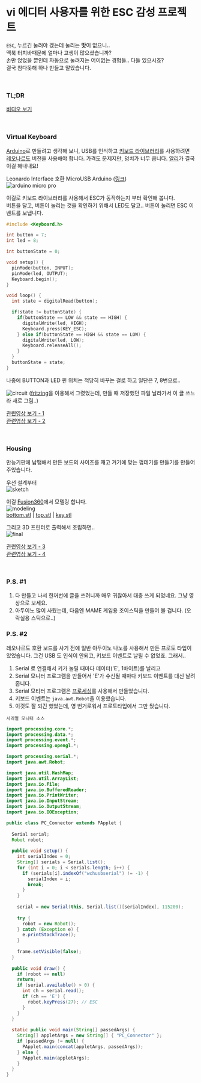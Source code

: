 # vi 에디터 사용자를 위한 ESC 감성 프로젝트

`ESC`, 누르긴 눌러야 겠는데 눌리는 **맛**이 없으니..<br/>
맥북 터치바때문에 얼마나 고생이 많으셨습니까?<br/>
손만 얹었을 뿐인데 자동으로 눌려지는 어이없는 경험들.. 다들 있으시죠?<br/>
결국 참다못해 하나 만들고 말았습니다.

<br/>

### TL;DR

[비디오 보기](https://www.youtube.com/watch?v=JU4w-j4xfiQ&list=PL03rJBlpwTaC3Z4WcxxLu4CWCK_pf7VYb&index=1)

<br/>

### Virtual Keyboard

[Arduino](https://www.arduino.cc/)로 만들려고 생각해 보니, USB를 인식하고 [키보드 라이브러리](https://www.arduino.cc/reference/en/language/functions/usb/keyboard/)를 사용하려면 [레오나르도](https://www.arduino.cc/en/Main/Arduino_BoardLeonardo) 버전을 사용해야 합니다. 가격도 문제지만, 덩치가 너무 큽니다. [알리](https://www.aliexpress.com/)가 결국 이걸 해내내요!

Leonardo Interface 호환 MicroUSB Arduino ([링크](https://www.aliexpress.com/item/Pro-Micro-ATmega32U4-5V-16MHz-Replace-ATmega328-For-Arduino-Pro-Mini-With-2-Row-Pin-Header/32808519179.html?spm=a2g0s.9042311.0.0.46554c4dgy0c1F))<br/>
![arduino micro pro](images/arduino_micro_pro.png)
<br/>

이걸로 키보드 라이브러리를 사용해서 ESC가 동작하는지 부터 확인해 봅니다. <br/>
버튼을 달고, 버튼이 눌리는 것을 확인하기 위해서 LED도 달고.. 버튼이 눌리면 ESC 이벤트를 보냅니다.<br/>

```c++
#include <Keyboard.h>

int button = 7;
int led = 8;

int buttonState = 0;  

void setup() {
  pinMode(button, INPUT);
  pinMode(led, OUTPUT);
  Keyboard.begin();
}

void loop() {
  int state = digitalRead(button);

  if(state != buttonState) {
    if(buttonState == LOW && state == HIGH) {
      digitalWrite(led, HIGH); 
      Keyboard.press(KEY_ESC);
    } else if(buttonState == HIGH && state == LOW) {
      digitalWrite(led, LOW); 
      Keyboard.releaseAll();
    }
  }
  buttonState = state;
}
```

나중에 BUTTON과 LED 핀 위치는 적당히 바꾸는 걸로 하고 일단은 7, 8번으로..

![circuit](images/circuit.png)
([fritzing](http://fritzing.org)을 이용해서 그렸었는데, 만들 때 저장했던 파일 날라가서 이 글 쓰느라 새로 그림..)

[관련영상 보기 - 1](https://www.youtube.com/watch?v=JU4w-j4xfiQ&list=PL03rJBlpwTaC3Z4WcxxLu4CWCK_pf7VYb&index=1)<br/>
[관련영상 보기 - 2](https://www.youtube.com/watch?v=GzGF1r8Tx-I&list=PL03rJBlpwTaC3Z4WcxxLu4CWCK_pf7VYb&index=2)

<br/>

### Housing

만능기판에 납땜해서 만든 보드의 사이즈를 재고 거기에 맞는 껍데기를 만들기를 만들어 주었습니다.

우선 설계부터<br/>
![sketch](images/sketch.jpg)

이걸 [Fusion360](https://www.autodesk.com/products/fusion-360/overview)에서 모델링 합니다.<br/>
![modeling](images/modeling.png)<br/>
[bottom.stl](modeling/bottom.stl) | [top.stl](modeling/top.stl) | 
[key.stl](modeling/key.stl)

그리고 3D 프린터로 출력해서 조립하면..<br/>
![final](images/esc_button.jpg)


[관련영상 보기 - 3](https://www.youtube.com/watch?v=d6zu59emo6A&index=3&list=PL03rJBlpwTaC3Z4WcxxLu4CWCK_pf7VYb)<br/>
[관련영상 보기 - 4](https://www.youtube.com/watch?v=mdoqS-6Dr8s&list=PL03rJBlpwTaC3Z4WcxxLu4CWCK_pf7VYb&index=4)

<br/>

### P.S. #1
1. 다 만들고 나서 한꺼번에 글을 쓰려니까 매우 귀찮아서 대충 쓰게 되었네요. 그냥 영상으로 보세요.
2. 아두이노 많이 사뒀는데, 다음엔 MAME 게임용 조이스틱을 만들어 볼 겁니다. (오락실용 스틱으로..)

### P.S. #2

레오나르도 호환 보드를 사기 전에 일반 아두이노 나노를 사용해서 만든 프로토 타입이 있었습니다. 그건 USB 도 인식이 안되고, 키보드 이벤트로 날릴 수 없었죠. 그래서..

1. Serial 로 연결해서 키가 눌릴 때마다 데이터('E', 1바이트)를 날리고
2. Serial 모니터 프로그램을 만들어서 'E'가 수신될 때마다 키보드 이벤트를 대신 날려줍니다.
3. Serial 모티터 프로그램은 [프로세싱](https://processing.org/)를 사용해서 만들었습니다.
4. 키보드 이벤트는 `java.awt.Robot`을 이용했습니다.
5. 이것도 잘 되긴 했었는데, 영 번거로워서 프로토타입에서 그만 뒀습니다.

`시리얼 모니터 소스`

```java
import processing.core.*;
import processing.data.*;
import processing.event.*;
import processing.opengl.*;

import processing.serial.*;
import java.awt.Robot;

import java.util.HashMap;
import java.util.ArrayList;
import java.io.File;
import java.io.BufferedReader;
import java.io.PrintWriter;
import java.io.InputStream;
import java.io.OutputStream;
import java.io.IOException;

public class PC_Connector extends PApplet {
  
  Serial serial;
  Robot robot;
  
  public void setup() {
    int serialIndex = 0;
    String[] serials = Serial.list();
    for (int i = 0; i < serials.length; i++) {
      if (serials[i].indexOf("wchusbserial") != -1) {
        serialIndex = i;
        break;
      }
    }
    
    serial = new Serial(this, Serial.list()[serialIndex], 115200);
    
    try {
      robot = new Robot();
    } catch (Exception e) {
      e.printStackTrace();
    }
    
    frame.setVisible(false);
  }
  
  public void draw() {
    if (robot == null)
    return;
    if (serial.available() > 0) {
      int ch = serial.read();
      if (ch == 'E') {
        robot.keyPress(27); // ESC
      }
    }
  }
  
  static public void main(String[] passedArgs) {
    String[] appletArgs = new String[] { "PC_Connector" };
    if (passedArgs != null) {
      PApplet.main(concat(appletArgs, passedArgs));
    } else {
      PApplet.main(appletArgs);
    }
  }
}

```